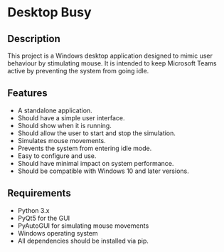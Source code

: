 # Desktop Busy

## Description
This project is a Windows desktop application designed to mimic user behaviour by stimulating mouse. It is intended to keep Microsoft Teams active by preventing the system from going idle.

## Features
- A standalone application.
- Should have a simple user interface.
- Should show when it is running.
- Should allow the user to start and stop the simulation.
- Simulates mouse movements.
- Prevents the system from entering idle mode.
- Easy to configure and use.
- Should have minimal impact on system performance.
- Should be compatible with Windows 10 and later versions.

## Requirements
- Python 3.x
- PyQt5 for the GUI
- PyAutoGUI for simulating mouse movements
- Windows operating system
- All dependencies should be installed via pip.
